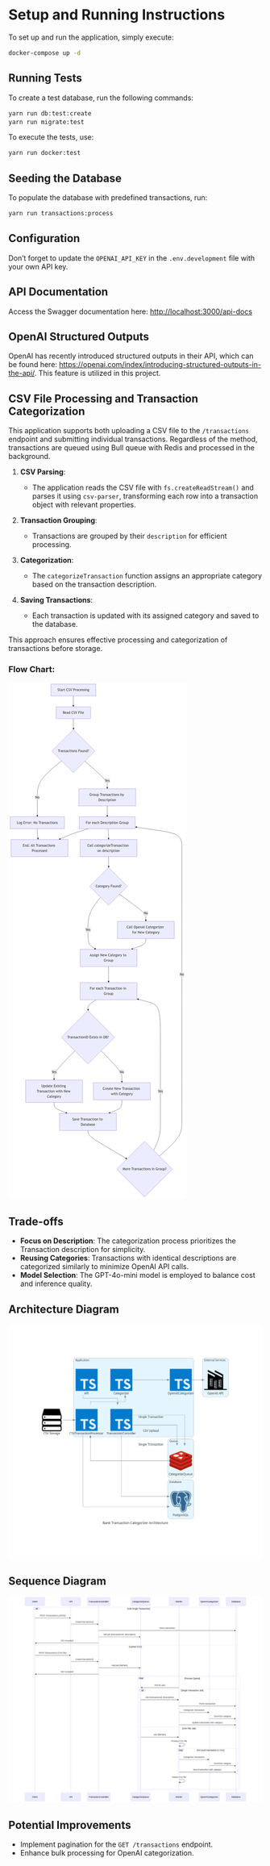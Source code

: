 # Setup and Running Instructions

To set up and run the application, simply execute:

```bash
docker-compose up -d
```

## Running Tests

To create a test database, run the following commands:

```bash
yarn run db:test:create
yarn run migrate:test
```

To execute the tests, use:

```bash
yarn run docker:test
```

## Seeding the Database

To populate the database with predefined transactions, run:

```bash
yarn run transactions:process
```

## Configuration

Don’t forget to update the `OPENAI_API_KEY` in the `.env.development` file with your own API key.

## API Documentation

Access the Swagger documentation here: [http://localhost:3000/api-docs](http://localhost:3000/api-docs)

## OpenAI Structured Outputs

OpenAI has recently introduced structured outputs in their API, which can be found here: https://openai.com/index/introducing-structured-outputs-in-the-api/. This feature is utilized in this project.

## CSV File Processing and Transaction Categorization

This application supports both uploading a CSV file to the `/transactions` endpoint and submitting individual transactions. Regardless of the method, transactions are queued using Bull queue with Redis and processed in the background.

1. **CSV Parsing**: 
   - The application reads the CSV file with `fs.createReadStream()` and parses it using `csv-parser`, transforming each row into a transaction object with relevant properties.

2. **Transaction Grouping**: 
   - Transactions are grouped by their `description` for efficient processing.

3. **Categorization**: 
   - The `categorizeTransaction` function assigns an appropriate category based on the transaction description.

4. **Saving Transactions**: 
   - Each transaction is updated with its assigned category and saved to the database.

This approach ensures effective processing and categorization of transactions before storage.

### Flow Chart:

![Architecture Diagram](flow_chart.png)

## Trade-offs

- **Focus on Description**: The categorization process prioritizes the Transaction description for simplicity.
- **Reusing Categories**: Transactions with identical descriptions are categorized similarly to minimize OpenAI API calls.
- **Model Selection**: The GPT-4o-mini model is employed to balance cost and inference quality.

## Architecture Diagram

![Architecture Diagram](architecture_diagram.png)

## Sequence Diagram

![Sequence Diagram](sequence_diagram.png)

## Potential Improvements

- Implement pagination for the `GET /transactions` endpoint.
- Enhance bulk processing for OpenAI categorization.
